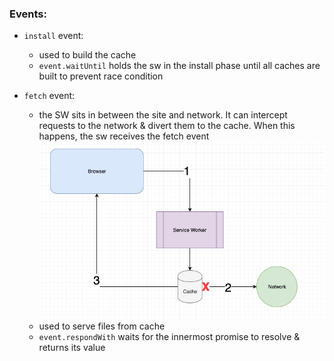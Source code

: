 ### Events:

- `install` event:

  - used to build the cache
  - `event.waitUntil` holds the sw in the install phase until all caches are built to prevent race condition

- `fetch` event:
  - the SW sits in between the site and network. It can intercept requests to the network & divert them to the cache. When this happens, the sw receives the fetch event
    <img src="./images/cache-first-strategy.png" alt="sw-cache-first-strategy">
  - used to serve files from cache
  - `event.respondWith` waits for the innermost promise to resolve & returns its value